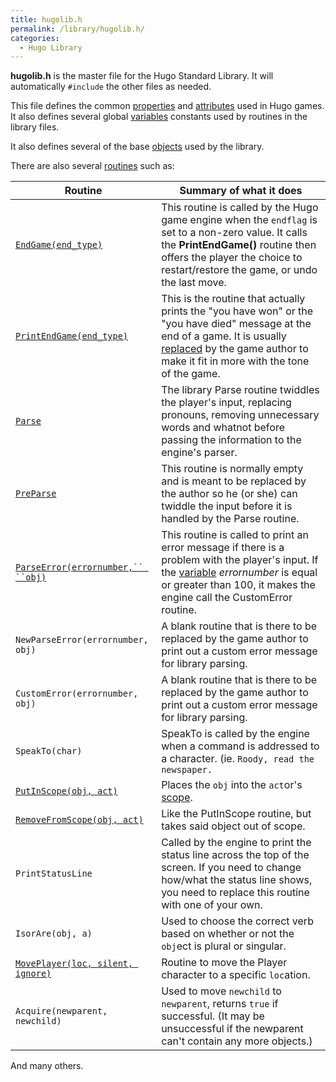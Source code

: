```yaml
---
title: hugolib.h
permalink: /library/hugolib.h/
categories: 
  - Hugo Library
---
```


**hugolib.h** is the master file for the Hugo Standard Library. It will
automatically `#include` the other files as needed.

This file defines the common [properties](properties) and
[attributes](attributes) used in Hugo games. It also defines
several global [variables](variables) constants used by
routines in the library files.

It also defines several of the base [objects](objects) used
by the library.

There are also several [routines](routines) such as:

| Routine                                                            | Summary of what it does                                                                                                                                                                                                               |
|--------------------------------------------------------------------|---------------------------------------------------------------------------------------------------------------------------------------------------------------------------------------------------------------------------------------|
| [`EndGame(end_type)`](EndGame)                          | This routine is called by the Hugo game engine when the `endflag` is set to a non-zero value. It calls the **PrintEndGame()** routine then offers the player the choice to restart/restore the game, or undo the last move.           |
| [`PrintEndGame(end_type)`](PrintEndGame)                | This is the routine that actually prints the "you have won" or the "you have died" message at the end of a game. It is usually [replaced](replace) by the game author to make it fit in more with the tone of the game.    |
| [`Parse`](Parse)                                        | The library Parse routine twiddles the player's input, replacing pronouns, removing unnecessary words and whatnot before passing the information to the engine's parser.                                                              |
| [`PreParse`](PreParse)                                  | This routine is normally empty and is meant to be replaced by the author so he (or she) can twiddle the input before it is handled by the Parse routine.                                                                              |
| [`ParseError(errornumber,`` ``obj)`](ParseError)        | This routine is called to print an error message if there is a problem with the player's input. If the [variable](variables) *errornumber* is equal or greater than 100, it makes the engine call the CustomError routine. |
| `NewParseError(errornumber, obj)`                                  | A blank routine that is there to be replaced by the game author to print out a custom error message for library parsing.                                                                                                              |
| `CustomError(errornumber, obj)`                                    | A blank routine that is there to be replaced by the game author to print out a custom error message for library parsing.                                                                                                              |
| `SpeakTo(char)`                                                    | SpeakTo is called by the engine when a command is addressed to a character. (ie. `Roody, read the newspaper.`                                                                                                                         |
| [`PutInScope(obj, act)`](In_scope#PutInScope)           | Places the `obj` into the `act`or's [scope](scope).                                                                                                                                                                        |
| [`RemoveFromScope(obj, act)`](In_scope#RemoveFromScope) | Like the PutInScope routine, but takes said object out of scope.                                                                                                                                                                      |
| `PrintStatusLine`                                                  | Called by the engine to print the status line across the top of the screen. If you need to change how/what the status line shows, you need to replace this routine with one of your own.                                              |
| `IsorAre(obj, a)`                                                  | Used to choose the correct verb based on whether or not the `obj`ect is plural or singular.                                                                                                                                           |
| [`MovePlayer(loc, silent, ignore)`](MovePlayer)         | Routine to move the Player character to a specific `loc`ation.                                                                                                                                                                        |
| `Acquire(newparent, newchild)`                                     | Used to move `newchild` to `newparent`, returns `true` if successful. (It may be unsuccessful if the newparent can't contain any more objects.)                                                                                       |

And many others.
